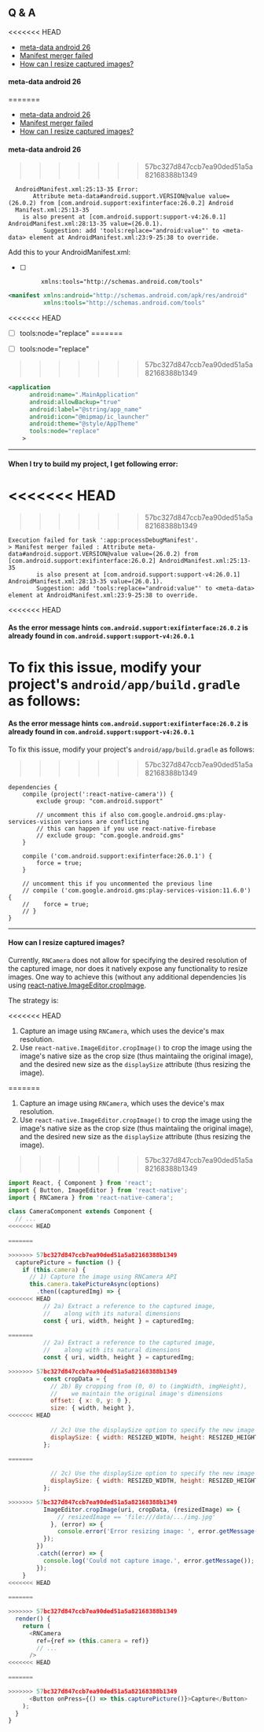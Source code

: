 ## Q & A

<<<<<<< HEAD
 + [meta-data android 26](#meta-data-android-26)
 + [Manifest merger failed](#when-i-try-to-build-my-project-i-get-following-error)
 + [How can I resize captured images?](#how-can-i-resize-captured-images)

#### meta-data android 26
=======
- [meta-data android 26](#meta-data-android-26)
- [Manifest merger failed](#when-i-try-to-build-my-project-i-get-following-error)
- [How can I resize captured images?](#how-can-i-resize-captured-images)

#### meta-data android 26

>>>>>>> 57bc327d847ccb7ea90ded51a5a82168388b1349
```
  AndroidManifest.xml:25:13-35 Error:
       Attribute meta-data#android.support.VERSION@value value=(26.0.2) from [com.android.support:exifinterface:26.0.2] Android
  Manifest.xml:25:13-35
    is also present at [com.android.support:support-v4:26.0.1] AndroidManifest.xml:28:13-35 value=(26.0.1).
          Suggestion: add 'tools:replace="android:value"' to <meta-data> element at AndroidManifest.xml:23:9-25:38 to override.
```

Add this to your AndroidManifest.xml:

- [ ]           xmlns:tools="http://schemas.android.com/tools"

```xml
<manifest xmlns:android="http://schemas.android.com/apk/res/android"
          xmlns:tools="http://schemas.android.com/tools"
```
<<<<<<< HEAD
- [ ] tools:node="replace"
=======

- [ ] tools:node="replace"

>>>>>>> 57bc327d847ccb7ea90ded51a5a82168388b1349
```xml
<application
      android:name=".MainApplication"
      android:allowBackup="true"
      android:label="@string/app_name"
      android:icon="@mipmap/ic_launcher"
      android:theme="@style/AppTheme"
      tools:node="replace"
    >
```

---

#### When I try to build my project, I get following error:
<<<<<<< HEAD
=======

>>>>>>> 57bc327d847ccb7ea90ded51a5a82168388b1349
```
Execution failed for task ':app:processDebugManifest'.
> Manifest merger failed : Attribute meta-data#android.support.VERSION@value value=(26.0.2) from [com.android.support:exifinterface:26.0.2] AndroidManifest.xml:25:13-35
        is also present at [com.android.support:support-v4:26.0.1] AndroidManifest.xml:28:13-35 value=(26.0.1).
        Suggestion: add 'tools:replace="android:value"' to <meta-data> element at AndroidManifest.xml:23:9-25:38 to override.
```
<<<<<<< HEAD
#### As the error message hints `com.android.support:exifinterface:26.0.2` is already found in `com.android.support:support-v4:26.0.1`
To fix this issue, modify your project's `android/app/build.gradle` as follows:
=======

#### As the error message hints `com.android.support:exifinterface:26.0.2` is already found in `com.android.support:support-v4:26.0.1`

To fix this issue, modify your project's `android/app/build.gradle` as follows:

>>>>>>> 57bc327d847ccb7ea90ded51a5a82168388b1349
```Gradle
dependencies {
    compile (project(':react-native-camera')) {
        exclude group: "com.android.support"

        // uncomment this if also com.google.android.gms:play-services-vision versions are conflicting
        // this can happen if you use react-native-firebase
        // exclude group: "com.google.android.gms"
    }

    compile ('com.android.support:exifinterface:26.0.1') {
        force = true;
    }

    // uncomment this if you uncommented the previous line
    // compile ('com.google.android.gms:play-services-vision:11.6.0') {
    //    force = true;
    // }
}
```

---

#### How can I resize captured images?

Currently, `RNCamera` does not allow for specifying the desired resolution of the captured image, nor does it natively expose any functionality to resize images.
One way to achieve this (without any additional dependencies )is using [react-native.ImageEditor.cropImage](https://facebook.github.io/react-native/docs/imageeditor.html#cropimage).

The strategy is:

<<<<<<< HEAD
 1. Capture an image using `RNCamera`, which uses the device's max resolution.
 2. Use `react-native.ImageEditor.cropImage()` to crop the image using the image's native size as the crop size (thus maintaiing the original image), and the desired new size as the `displaySize` attribute (thus resizing the image).
 
=======
1.  Capture an image using `RNCamera`, which uses the device's max resolution.
2.  Use `react-native.ImageEditor.cropImage()` to crop the image using the image's native size as the crop size (thus maintaiing the original image), and the desired new size as the `displaySize` attribute (thus resizing the image).

>>>>>>> 57bc327d847ccb7ea90ded51a5a82168388b1349
```javascript
import React, { Component } from 'react';
import { Button, ImageEditor } from 'react-native';
import { RNCamera } from 'react-native-camera';

class CameraComponent extends Component {
  // ...
<<<<<<< HEAD
  
=======

>>>>>>> 57bc327d847ccb7ea90ded51a5a82168388b1349
  capturePicture = function () {
    if (this.camera) {
      // 1) Capture the image using RNCamera API
      this.camera.takePictureAsync(options)
        .then((capturedImg) => {
<<<<<<< HEAD
          // 2a) Extract a reference to the captured image, 
          //    along with its natural dimensions
          const { uri, width, height } = capturedImg;
            
=======
          // 2a) Extract a reference to the captured image,
          //    along with its natural dimensions
          const { uri, width, height } = capturedImg;

>>>>>>> 57bc327d847ccb7ea90ded51a5a82168388b1349
          const cropData = {
            // 2b) By cropping from (0, 0) to (imgWidth, imgHeight),
            //    we maintain the original image's dimensions
            offset: { x: 0, y: 0 },
            size: { width, height },
<<<<<<< HEAD
              
            // 2c) Use the displaySize option to specify the new image size
            displaySize: { width: RESIZED_WIDTH, height: RESIZED_HEIGHT },
          };
        
=======

            // 2c) Use the displaySize option to specify the new image size
            displaySize: { width: RESIZED_WIDTH, height: RESIZED_HEIGHT },
          };

>>>>>>> 57bc327d847ccb7ea90ded51a5a82168388b1349
          ImageEditor.cropImage(uri, cropData, (resizedImage) => {
              // resizedImage == 'file:///data/.../img.jpg'
            }, (error) => {
              console.error('Error resizing image: ', error.getMessage());
          });
        })
        .catch((error) => {
          console.log('Could not capture image.', error.getMessage());
        });
    }
<<<<<<< HEAD
  
=======

>>>>>>> 57bc327d847ccb7ea90ded51a5a82168388b1349
  render() {
    return (
      <RNCamera
        ref={ref => (this.camera = ref)}
        // ...
      />
<<<<<<< HEAD
      
=======

>>>>>>> 57bc327d847ccb7ea90ded51a5a82168388b1349
      <Button onPress={() => this.capturePicture()}>Capture</Button>
    );
  }
}

```
